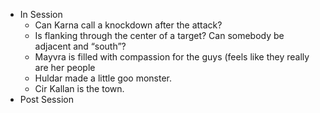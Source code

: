 - In Session
	- Can Karna call a knockdown after the attack?
	- Is flanking through the center of a target? Can somebody be adjacent and “south”?
	- Mayvra is filled with compassion for the guys (feels like they really are her people
	- Huldar made a little goo monster.
	- Cir Kallan is the town.
- Post Session

